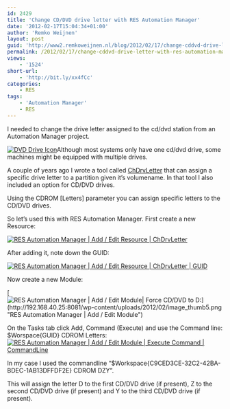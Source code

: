 ```yaml
---
id: 2429
title: 'Change CD/DVD drive letter with RES Automation Manager'
date: '2012-02-17T15:04:34+01:00'
author: 'Remko Weijnen'
layout: post
guid: 'http://www2.remkoweijnen.nl/blog/2012/02/17/change-cddvd-drive-letter-with-res-automation-manager/'
permalink: /2012/02/17/change-cddvd-drive-letter-with-res-automation-manager/
views:
    - '1524'
short-url:
    - 'http://bit.ly/xx4fCc'
categories:
    - RES
tags:
    - 'Automation Manager'
    - RES
---
```


I needed to change the drive letter assigned to the cd/dvd station from an Automation Manager project.

[![DVD Drive Icon](http://192.168.40.25:8081/wp-content/uploads/2012/02/image_thumb2.png "DVD Drive")](http://192.168.40.25:8081/wp-content/uploads/2012/02/image2.png)Although most systems only have one cd/dvd drive, some machines might be equipped with multiple drives.

A couple of years ago I wrote a tool called [ChDrvLetter](http://192.168.40.25:8081/2010/10/20/change-driveletter-commandline-tool/) that can assign a specific drive letter to a partition given it’s volumename. In that tool I also included an option for CD/DVD drives.

Using the CDROM \[Letters\] parameter you can assign specific letters to the CD/DVD drives.

So let’s used this with RES Automation Manager. First create a new Resource:

[![RES Automation Manager | Add / Edit Resource | ChDrvLetter](http://192.168.40.25:8081/wp-content/uploads/2012/02/image_thumb3.png "Add / Edit Resource")](http://192.168.40.25:8081/wp-content/uploads/2012/02/image3.png)

After adding it, note down the GUID:

[![RES Automation Manager | Add / Edit Resource | ChDrvLetter | GUID](http://192.168.40.25:8081/wp-content/uploads/2012/02/image_thumb4.png "Add / Edit Resource")](http://192.168.40.25:8081/wp-content/uploads/2012/02/image4.png)

Now create a new Module:

[![RES Automation Manager | Add / Edit Module| Force CD/DVD to D:\](http://192.168.40.25:8081/wp-content/uploads/2012/02/image_thumb5.png "RES Automation Manager | Add / Edit Module")](http://192.168.40.25:8081/wp-content/uploads/2012/02/image5.png)

On the Tasks tab click Add, Command (Execute) and use the Command line: $Worspace{GUID} CDROM Letters:[![RES Automation Manager | Add / Edit Module | Execute Command | CommandLine](http://192.168.40.25:8081/wp-content/uploads/2012/02/image_thumb6.png "RES Automation Manager | Add / Edit Module | Execute Command")](http://192.168.40.25:8081/wp-content/uploads/2012/02/image6.png)

In my case I used the commandline “$Workspace{C9CED3CE-32C2-42BA-BDEC-1AB13DFFDF2E} CDROM DZY”.

This will assign the letter D to the first CD/DVD drive (if present), Z to the second CD/DVD drive (if present) and Y to the third CD/DVD drive (if present).